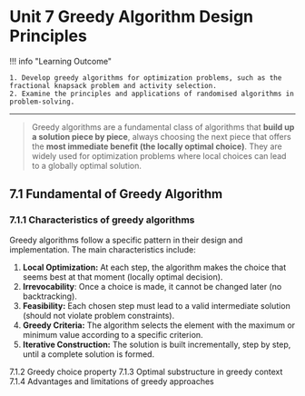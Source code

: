 # Unit 7 Greedy Algorithm Design Principles

!!! info "Learning Outcome"

    1. Develop greedy algorithms for optimization problems, such as the fractional knapsack problem and activity selection.
    2. Examine the principles and applications of randomised algorithms in problem-solving.

---

> Greedy algorithms are a fundamental class of algorithms that **build up a solution piece by piece**, always choosing the next piece that offers the **most immediate benefit (the locally optimal choice)**. They are widely used for optimization problems where local choices can lead to a globally optimal solution.

## 7.1 Fundamental of Greedy Algorithm

### 7.1.1 Characteristics of greedy algorithms

Greedy algorithms follow a specific pattern in their design and implementation. The main characteristics include:

1. **Local Optimization:** At each step, the algorithm makes the choice that seems best at that moment (locally optimal decision).
2. **Irrevocability**: Once a choice is made, it cannot be changed later (no backtracking).
3. **Feasibility:** Each chosen step must lead to a valid intermediate solution (should not violate problem constraints).
4. **Greedy Criteria:** The algorithm selects the element with the maximum or minimum value according to a specific criterion.
5. **Iterative Construction:** The solution is built incrementally, step by step, until a complete solution is formed.

7.1.2 Greedy choice property
7.1.3 Optimal substructure in greedy context
7.1.4 Advantages and limitations of greedy approaches
